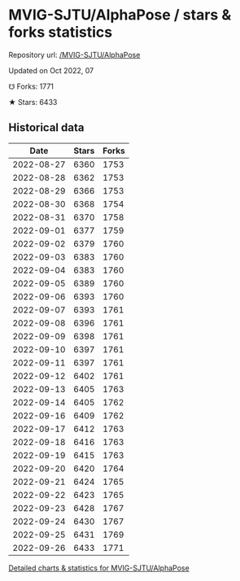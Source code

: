 # MVIG-SJTU/AlphaPose / stars & forks statistics

Repository url: [/MVIG-SJTU/AlphaPose](https://github.com/MVIG-SJTU/AlphaPose)

Updated on Oct 2022, 07

☋ Forks: 1771

★ Stars: 6433

## Historical data
| Date | Stars | Forks |
|------|-------|-------|
| 2022-08-27 | 6360 | 1753 | 
| 2022-08-28 | 6362 | 1753 | 
| 2022-08-29 | 6366 | 1753 | 
| 2022-08-30 | 6368 | 1754 | 
| 2022-08-31 | 6370 | 1758 | 
| 2022-09-01 | 6377 | 1759 | 
| 2022-09-02 | 6379 | 1760 | 
| 2022-09-03 | 6383 | 1760 | 
| 2022-09-04 | 6383 | 1760 | 
| 2022-09-05 | 6389 | 1760 | 
| 2022-09-06 | 6393 | 1760 | 
| 2022-09-07 | 6393 | 1761 | 
| 2022-09-08 | 6396 | 1761 | 
| 2022-09-09 | 6398 | 1761 | 
| 2022-09-10 | 6397 | 1761 | 
| 2022-09-11 | 6397 | 1761 | 
| 2022-09-12 | 6402 | 1761 | 
| 2022-09-13 | 6405 | 1763 | 
| 2022-09-14 | 6405 | 1762 | 
| 2022-09-16 | 6409 | 1762 | 
| 2022-09-17 | 6412 | 1763 | 
| 2022-09-18 | 6416 | 1763 | 
| 2022-09-19 | 6415 | 1763 | 
| 2022-09-20 | 6420 | 1764 | 
| 2022-09-21 | 6424 | 1765 | 
| 2022-09-22 | 6423 | 1765 | 
| 2022-09-23 | 6428 | 1767 | 
| 2022-09-24 | 6430 | 1767 | 
| 2022-09-25 | 6431 | 1769 | 
| 2022-09-26 | 6433 | 1771 | 


[Detailed charts & statistics for MVIG-SJTU/AlphaPose](https://reviewgithub.com/rep/MVIG-SJTU/AlphaPose)
